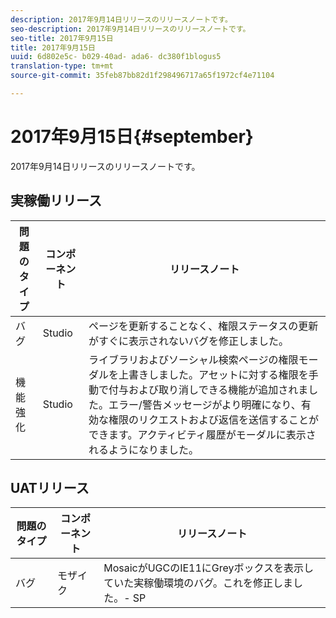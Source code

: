 ```yaml
---
description: 2017年9月14日リリースのリリースノートです。
seo-description: 2017年9月14日リリースのリリースノートです。
seo-title: 2017年9月15日
title: 2017年9月15日
uuid: 6d802e5c- b029-40ad- ada6- dc380f1blogus5
translation-type: tm+mt
source-git-commit: 35feb87bb82d1f298496717a65f1972cf4e71104

---
```



# 2017年9月15日{#september}

2017年9月14日リリースのリリースノートです。

## 実稼働リリース

| **問題のタイプ** | **コンポーネント** | **リリースノート** |
|---|---|---|
| バグ | Studio | ページを更新することなく、権限ステータスの更新がすぐに表示されないバグを修正しました。 |
| 機能強化 | Studio | ライブラリおよびソーシャル検索ページの権限モーダルを上書きしました。アセットに対する権限を手動で付与および取り消しできる機能が追加されました。エラー/警告メッセージがより明確になり、有効な権限のリクエストおよび返信を送信することができます。アクティビティ履歴がモーダルに表示されるようになりました。 |

## UATリリース

| **問題のタイプ** | **コンポーネント** | **リリースノート** |
|---|---|---|
| バグ | モザイク | MosaicがUGCのIE11にGreyボックスを表示していた実稼働環境のバグ。これを修正しました。- SP |

